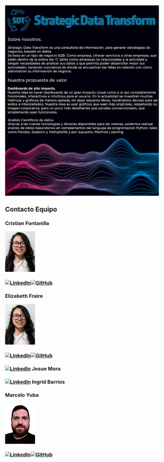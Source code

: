 ![rendered image description](imagenes/readme.jpg)

## Contacto Equipo
<h3>Cristian Fontanilla</h3>
<p><img src = "scr/fotoEli.png"><p>
<h3><a href="https://www.linkedin.com/in/cristian-fontanilla-2231bb1ab/"><img alt="LinkedIn" src="https://img.shields.io/badge/LinkedIn-blue?style=flat-square&logo=linkedin"><a href="https://www.linkedin.com/in/cristian-fontanilla-2231bb1ab/"><img alt="GitHub" src="https://img.shields.io/badge/GitHub-black?style=flat-square&logo=github"></a> </h3>
<h3>Elizabeth Fraire</h3>
<p><img src = "scr/fotoEli.png"><p>
<h3><a href="https://www.linkedin.com/in/elizabeth-fraire-a830bb234/"><img alt="LinkedIn" src="https://img.shields.io/badge/LinkedIn-blue?style=flat-square&logo=linkedin"><a href="https://github.com/Bethcosima"><img alt="GitHub" src="https://img.shields.io/badge/GitHub-black?style=flat-square&logo=github"></a> </h3></a></h3>
<h3><a href="https://www.linkedin.com/in/josue-mora-8778bb1b7/"><img alt="LinkedIn" src="https://img.shields.io/badge/LinkedIn-blue?style=flat-square&logo=linkedin"></a> Josue Mora</h3>
<h3><a href="https://www.linkedin.com/in/ingrid-barrios-v-dataing/"><img alt="LinkedIn" src="https://img.shields.io/badge/LinkedIn-blue?style=flat-square&logo=linkedin"></a> Ingrid Barrios</h3>
<h3>Marcelo Yuba</h3>
<p><img src = "scr/fotoYo.png"><p>
<h3><a href="www.linkedin.com/in/marcelo-yuba"><img alt="LinkedIn" src="https://img.shields.io/badge/LinkedIn-blue?style=flat-square&logo=linkedin"><a href="https://github.com/marceloyuba"><img alt="GitHub" src="https://img.shields.io/badge/GitHub-black?style=flat-square&logo=github"></a></h3>
